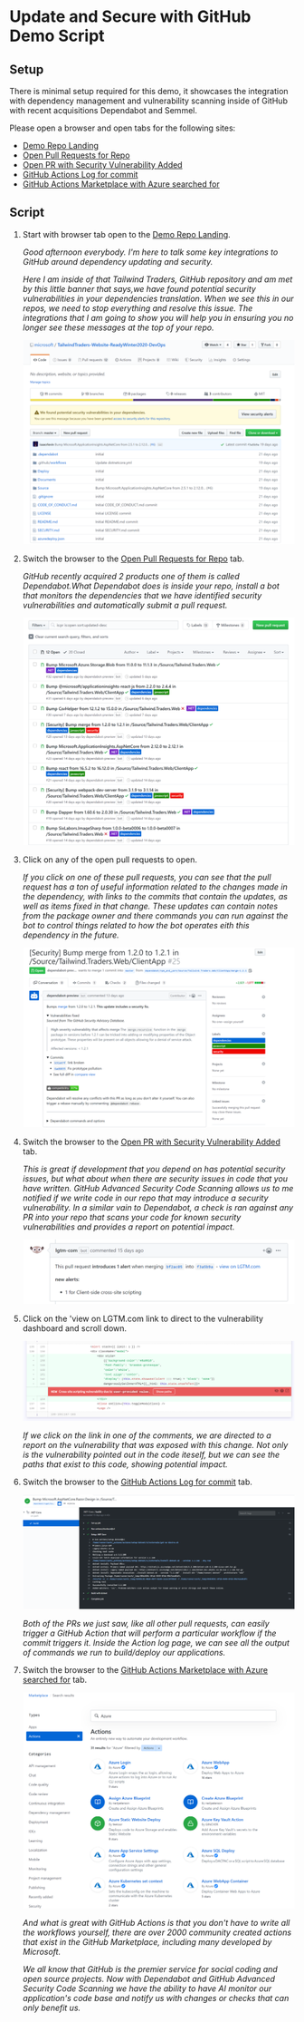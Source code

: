 <a name="Title"></a>
# Update and Secure with GitHub Demo Script #

<a name="Setup"></a>
## Setup ##

There is minimal setup required for this demo, it showcases the integration with dependency management and vulnerability scanning inside of GitHub with recent acquisitions Dependabot and Semmel.

Please open a browser and open tabs for the following sites:

- [Demo Repo Landing](https://github.com/microsoft/TailwindTraders-Website-ReadyWinter2020-DevOps)
- [Open Pull Requests for Repo](https://github.com/microsoft/TailwindTraders-Website-ReadyWinter2020-DevOps/pulls?q=is%3Apr+is%3Aopen+sort%3Aupdated-desc)
- [Open PR with Security Vulnerability Added](https://github.com/microsoft/TailwindTraders-Website-ReadyWinter2020-DevOps/pull/15)
- [GitHub Actions Log for commit](https://github.com/microsoft/TailwindTraders-Website-ReadyWinter2020-DevOps/commit/4220cbed12687a155bb4a276d7790202d1cfcf4c/checks?check_suite_id=417203303)
- [GitHub Actions Marketplace with Azure searched for](https://github.com/marketplace?utf8=%E2%9C%93&type=actions&query=Azure)


<a name="Script"></a>
## Script ##

1. Start with browser tab open to the [Demo Repo Landing](https://github.com/microsoft/TailwindTraders-Website-ReadyWinter2020-DevOps).

    _Good afternoon everybody. I'm here to talk some key integrations to GitHub around dependency updating and security._

    _Here I am inside of that Tailwind Traders,
    GitHub repository and am met by this little banner that says,we have found potential security vulnerabilities in your dependencies translation. When we see this in our repos, we need to stop everything and resolve this issue. The integrations that I am going to show you will help you in ensuring you no longer see these messages at the top of your repo._

    ![](github-security/000.png)

1. Switch the browser to the [Open Pull Requests for Repo](https://github.com/microsoft/TailwindTraders-Website-ReadyWinter2020-DevOps/pulls?q=is%3Apr+is%3Aopen+sort%3Aupdated-desc) tab.

    _GitHub recently acquired 2 products one of them is called Dependabot.What Dependabot does is inside your repo, install a bot that monitors the dependencies that we have identified security vulnerabilities and automatically submit a pull request._

    ![](github-security/001.png)

1. Click on any of the open pull requests to open.

    _If you click on one of these pull requests, you can see that the pull request has a ton of useful information related to the changes made in the dependency, with links to the commits that contain the updates, as well as items fixed in that change. These updates can contain notes from the package owner and there commands you can run against the bot to control things related to how the bot operates eith this dependency in the future._

    ![](github-security/002.png)

1. Switch the browser to the [Open PR with Security Vulnerability Added](https://github.com/microsoft/TailwindTraders-Website-ReadyWinter2020-DevOps/pull/15) tab.

    _This is great if development that you depend on has potential security issues, but what about when there are security issues in code that you have written. GitHub Advanced Security Code Scanning allows us to me notified if we write code in our repo that may introduce a security vulnerability. In a similar vain to Dependabot, a check is ran against any PR into your repo that scans your code for known security vulnerabilities and provides a report on potential impact._

    ![](github-security/003.png)

1. Click on the 'view on LGTM.com link to direct to the vulnerability dashboard and scroll down.

    ![](github-security/004.png)

    _If we click on the link in one of the comments, we are directed to a report on the vulnerability that was exposed with this change. Not only is the vulnerability pointed out in the code iteself, but we can see the paths that exist to this code, showing potential impact._

1. Switch the browser to the [GitHub Actions Log for commit](https://github.com/microsoft/TailwindTraders-Website-ReadyWinter2020-DevOps/commit/4220cbed12687a155bb4a276d7790202d1cfcf4c/checks?check_suite_id=417203303) tab.

    ![](github-security/005.png)

    _Both of the PRs we just saw, like all other pull requests, can easily trigger a GitHub Action that will perform a particular workflow if the commit triggers it. Inside the Action log page, we can see all the output of commands we run to build/deploy our applications._

1. Switch the browser to the [GitHub Actions Marketplace with Azure searched for](https://github.com/marketplace?utf8=%E2%9C%93&type=actions&query=Azure) tab.

    ![](github-security/006.png)

    _And what is great with GitHub Actions is that you don't have to write all the workflows yourself, there are over 2000 community created actions that exist in the GitHub Marketplace, including many developed by Microsoft._

    _We all know that GitHub is the premier service for social coding and open source projects. Now with Dependabot and GitHub Advanced Security Code Scanning we have the ability to have AI monitor our application's code base and notify us with changes or checks that can only benefit us._
